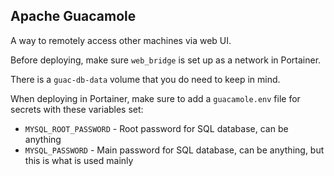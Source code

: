 ## Apache Guacamole
A way to remotely access other machines via web UI.

Before deploying, make sure `web_bridge` is set up as a network in Portainer.

There is a `guac-db-data` volume that you do need to keep in mind.

When deploying in Portainer, make sure to add a `guacamole.env` file for secrets with these variables set:
- `MYSQL_ROOT_PASSWORD` - Root password for SQL database, can be anything
- `MYSQL_PASSWORD` - Main password for SQL database, can be anything, but this is what is used mainly